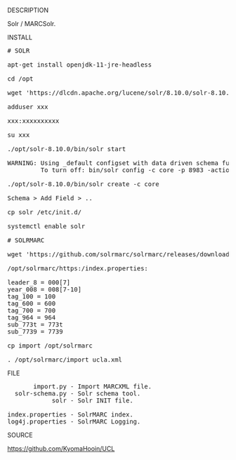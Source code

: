 
DESCRIPTION

Solr / MARCSolr.

INSTALL
<pre>
# SOLR

apt-get install openjdk-11-jre-headless

cd /opt

wget 'https://dlcdn.apache.org/lucene/solr/8.10.0/solr-8.10.0.tgz'

adduser xxx

xxx:xxxxxxxxxx

su xxx

./opt/solr-8.10.0/bin/solr start

WARNING: Using _default configset with data driven schema functionality. NOT RECOMMENDED for production use.
         To turn off: bin/solr config -c core -p 8983 -action set-user-property -property update.autoCreateFields -value false

./opt/solr-8.10.0/bin/solr create -c core

Schema > Add Field > ..

cp solr /etc/init.d/

systemctl enable solr

# SOLRMARC

wget 'https://github.com/solrmarc/solrmarc/releases/download/3.4/simple_install_package_3.4.zip'

/opt/solrmarc/https:/index.properties:

leader_8 = 000[7]
year_008 = 008[7-10]
tag_100 = 100
tag_600 = 600
tag_700 = 700
tag_964 = 964
sub_773t = 773t
sub_7739 = 7739

cp import /opt/solrmarc

. /opt/solrmarc/import ucla.xml
</pre>
FILE
<pre>
       import.py - Import MARCXML file.
  solr-schema.py - Solr schema tool.
            solr - Solr INIT file.

index.properties - SolrMARC index.
log4j.properties - SolrMARC Logging.
</pre>

SOURCE

https://github.com/KyomaHooin/UCL

